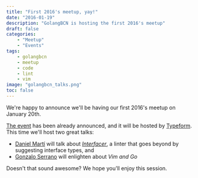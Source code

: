 ```yaml
---
title: "First 2016's meetup, yay!"
date: "2016-01-19"
description: "GolangBCN is hosting the first 2016's meetup"
draft: false
categories:
    - "Meetup"
    - "Events"
tags:
    - golangbcn
    - meetup
    - code
    - lint
    - vim
image: "golangbcn_talks.png"
toc: false
---
```


We're happy to announce we'll be having our first 2016's meetup on January 20th.

<!--more-->

[The event] has been already announced, and it will be hosted by [Typeform].
This time we'll host two great talks:

- [Daniel Martí] will talk about *[Interfacer]*, a linter that goes beyond by suggesting interface types, and
- [Gonzalo Serrano] will enlighten about *Vim and Go*

Doesn't that sound awesome?
We hope you'll enjoy this session.

  [The event]: http://www.meetup.com/es-ES/Golang-Barcelona/events/227550921/ "Golang January Meetup"
  [Typeform]: http://typeform.com "Typeform"
  [Daniel Martí]: http://mvdan.cc "Daniel Martí"
  [Interfacer]: http://github.com/mvdan/interfacer "Interfacer, an interface suggesting linter"
  [Gonzalo Serrano]: http://gonzaloserrano.io/ "Gonzalo Serrano"

